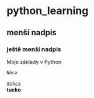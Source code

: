 # python_learning
## menší nadpis
### ještě menší nadpis
Moje základy v Python
```
Něco
```
_italics_  
**tucko**
